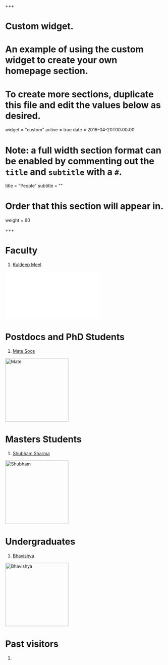 +++
# Custom widget.
# An example of using the custom widget to create your own homepage section.
# To create more sections, duplicate this file and edit the values below as desired.
widget = "custom"
active = true
date = 2016-04-20T00:00:00

# Note: a full width section format can be enabled by commenting out the `title` and `subtitle` with a `#`.
title = "People"
subtitle = ""

# Order that this section will appear in.
weight = 60

+++

# **Faculty**
1. [Kuldeep Meel](http://www.comp.nus.edu.sg/~meel/)

<iframe style="display: inline-block;"  src="/img/Kuldeep.jpg" alt="Kuldeep" style="width: 160px;"count=true&amp;size=large" scrolling="0";height="30px" frameborder="0"></iframe>

# **Postdocs and PhD Students**
 
1. [Mate Soos](http://www.msoos.org/)

<img src="/img/Mate.jpg" alt="Mate" style="width: 200px;"/>

# **Masters Students**
1. [Shubham Sharma](http://home.iitk.ac.in/~smsharma/)

<img src="/img/Shubham.jpg" alt="Shubham" style="width: 200px;"/>

# **Undergraduates**
1. [Bhavishya](http://home.iitk.ac.in/~bhavish/)

<img src="/img/Bhavishya.png" alt="Bhavishya" style="width: 200px;"/>

# **Past visitors**
1.



